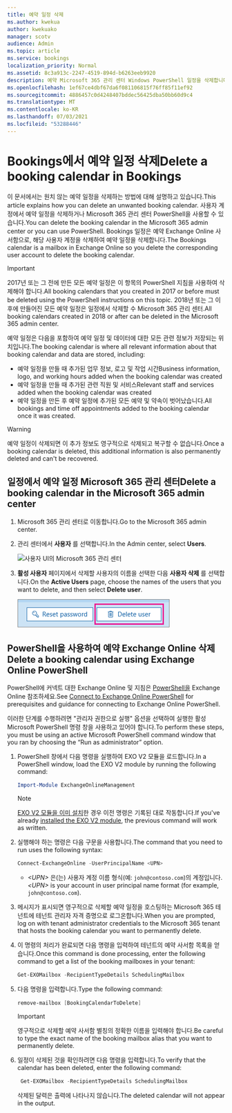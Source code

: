 ```yaml
---
title: 예약 일정 삭제
ms.author: kwekua
author: kwekuako
manager: scotv
audience: Admin
ms.topic: article
ms.service: bookings
localization_priority: Normal
ms.assetid: 8c3a913c-2247-4519-894d-b6263eeb9920
description: 예약 Microsoft 365 관리 센터 Windows PowerShell 일정을 삭제합니다.
ms.openlocfilehash: 1ef67ce4dbf67da6f081106815f76ff85f11ef92
ms.sourcegitcommit: 4886457c0d4248407bddec56425dba50bb60d9c4
ms.translationtype: MT
ms.contentlocale: ko-KR
ms.lasthandoff: 07/03/2021
ms.locfileid: "53288446"
---
```

# <a name="delete-a-booking-calendar-in-bookings"></a><span data-ttu-id="0b54c-103">Bookings에서 예약 일정 삭제</span><span class="sxs-lookup"><span data-stu-id="0b54c-103">Delete a booking calendar in Bookings</span></span>

<span data-ttu-id="0b54c-104">이 문서에서는 원치 않는 예약 일정을 삭제하는 방법에 대해 설명하고 있습니다.</span><span class="sxs-lookup"><span data-stu-id="0b54c-104">This article explains how you can delete an unwanted booking calendar.</span></span> <span data-ttu-id="0b54c-105">사용자 계정에서 예약 일정을 삭제하거나 Microsoft 365 관리 센터 PowerShell을 사용할 수 있습니다.</span><span class="sxs-lookup"><span data-stu-id="0b54c-105">You can delete the booking calendar in the Microsoft 365 admin center or you can use PowerShell.</span></span> <span data-ttu-id="0b54c-106">Bookings 일정은 예약 Exchange Online 사서함으로, 해당 사용자 계정을 삭제하여 예약 일정을 삭제합니다.</span><span class="sxs-lookup"><span data-stu-id="0b54c-106">The Bookings calendar is a mailbox in Exchange Online so you delete the corresponding user account to delete the booking calendar.</span></span>

> [!IMPORTANT]
> <span data-ttu-id="0b54c-107">2017년 또는 그 전에 만든 모든 예약 일정은 이 항목의 PowerShell 지침을 사용하여 삭제해야 합니다.</span><span class="sxs-lookup"><span data-stu-id="0b54c-107">All booking calendars that you created in 2017 or before must be deleted using the PowerShell instructions on this topic.</span></span> <span data-ttu-id="0b54c-108">2018년 또는 그 이후에 만들어진 모든 예약 일정은 일정에서 삭제할 수 Microsoft 365 관리 센터.</span><span class="sxs-lookup"><span data-stu-id="0b54c-108">All booking calendars created in 2018 or after can be deleted in the Microsoft 365 admin center.</span></span>

<span data-ttu-id="0b54c-109">예약 일정은 다음을 포함하여 예약 일정 및 데이터에 대한 모든 관련 정보가 저장되는 위치입니다.</span><span class="sxs-lookup"><span data-stu-id="0b54c-109">The booking calendar is where all relevant information about that booking calendar and data are stored, including:</span></span>

- <span data-ttu-id="0b54c-110">예약 일정을 만들 때 추가된 업무 정보, 로고 및 작업 시간</span><span class="sxs-lookup"><span data-stu-id="0b54c-110">Business information, logo, and working hours added when the booking calendar was created</span></span>
- <span data-ttu-id="0b54c-111">예약 일정을 만들 때 추가된 관련 직원 및 서비스</span><span class="sxs-lookup"><span data-stu-id="0b54c-111">Relevant staff and services added when the booking calendar was created</span></span>
- <span data-ttu-id="0b54c-112">예약 일정을 만든 후 예약 일정에 추가된 모든 예약 및 약속이 벗어났습니다.</span><span class="sxs-lookup"><span data-stu-id="0b54c-112">All bookings and time off appointments added to the booking calendar once it was created.</span></span>

> [!WARNING]
> <span data-ttu-id="0b54c-113">예약 일정이 삭제되면 이 추가 정보도 영구적으로 삭제되고 복구할 수 없습니다.</span><span class="sxs-lookup"><span data-stu-id="0b54c-113">Once a booking calendar is deleted, this additional information is also permanently deleted and can't be recovered.</span></span>

## <a name="delete-a-booking-calendar-in-the-microsoft-365-admin-center"></a><span data-ttu-id="0b54c-114">일정에서 예약 일정 Microsoft 365 관리 센터</span><span class="sxs-lookup"><span data-stu-id="0b54c-114">Delete a booking calendar in the Microsoft 365 admin center</span></span>

1. <span data-ttu-id="0b54c-115">Microsoft 365 관리 센터로 이동합니다.</span><span class="sxs-lookup"><span data-stu-id="0b54c-115">Go to the Microsoft 365 admin center.</span></span>

1. <span data-ttu-id="0b54c-116">관리 센터에서 **사용자** 를 선택합니다.</span><span class="sxs-lookup"><span data-stu-id="0b54c-116">In the Admin center, select **Users**.</span></span>

   ![사용자 UI의 Microsoft 365 관리 센터](../media/bookings-admin-center-users.png)

1. <span data-ttu-id="0b54c-118">**활성 사용자** 페이지에서 삭제할 사용자의 이름을 선택한 다음 **사용자 삭제** 를 선택합니다.</span><span class="sxs-lookup"><span data-stu-id="0b54c-118">On the **Active Users** page, choose the names of the users that you want to delete, and then select **Delete user**.</span></span>

   ![사용자 UI 삭제의 Microsoft 365 관리 센터](../media/bookings-delete-user.png)

## <a name="delete-a-booking-calendar-using-exchange-online-powershell"></a><span data-ttu-id="0b54c-120">PowerShell을 사용하여 예약 Exchange Online 삭제</span><span class="sxs-lookup"><span data-stu-id="0b54c-120">Delete a booking calendar using Exchange Online PowerShell</span></span>

<span data-ttu-id="0b54c-121">PowerShell에 커넥트 대한 Exchange Online 및 지침은 [PowerShell을](/powershell/exchange/exchange-online-powershell-v2) Exchange Online 참조하세요.</span><span class="sxs-lookup"><span data-stu-id="0b54c-121">See [Connect to Exchange Online PowerShell](/powershell/exchange/exchange-online-powershell-v2) for prerequisites and guidance for connecting to Exchange Online PowerShell.</span></span>

<span data-ttu-id="0b54c-122">이러한 단계를 수행하려면 "관리자 권한으로 실행" 옵션을 선택하여 실행한 활성 Microsoft PowerShell 명령 창을 사용하고 있어야 합니다.</span><span class="sxs-lookup"><span data-stu-id="0b54c-122">To perform these steps, you must be using an active Microsoft PowerShell command window that you ran by choosing the “Run as administrator” option.</span></span>

1. <span data-ttu-id="0b54c-123">PowerShell 창에서 다음 명령을 실행하여 EXO V2 모듈을 로드합니다.</span><span class="sxs-lookup"><span data-stu-id="0b54c-123">In a PowerShell window, load the EXO V2 module by running the following command:</span></span>

   ```powershell
   Import-Module ExchangeOnlineManagement
   ```

   > [!NOTE]
   > <span data-ttu-id="0b54c-124">[EXO V2 모듈을 이미 설치](/powershell/exchange/exchange-online-powershell-v2#install-and-maintain-the-exo-v2-module)한 경우 이전 명령은 기록된 대로 작동합니다.</span><span class="sxs-lookup"><span data-stu-id="0b54c-124">If you've already [installed the EXO V2 module](/powershell/exchange/exchange-online-powershell-v2#install-and-maintain-the-exo-v2-module), the previous command will work as written.</span></span>
   
2. <span data-ttu-id="0b54c-125">실행해야 하는 명령은 다음 구문을 사용합니다.</span><span class="sxs-lookup"><span data-stu-id="0b54c-125">The command that you need to run uses the following syntax:</span></span>

   ```powershell
   Connect-ExchangeOnline -UserPrincipalName <UPN> 
   ```

   - <span data-ttu-id="0b54c-126">_\<UPN\>_ 은(는) 사용자 계정 이름 형식(예: `john@contoso.com`)의 계정입니다.</span><span class="sxs-lookup"><span data-stu-id="0b54c-126">_\<UPN\>_ is your account in user principal name format (for example, `john@contoso.com`).</span></span>

3. <span data-ttu-id="0b54c-127">메시지가 표시되면 영구적으로 삭제할 예약 일정을 호스팅하는 Microsoft 365 테넌트에 테넌트 관리자 자격 증명으로 로그온합니다.</span><span class="sxs-lookup"><span data-stu-id="0b54c-127">When you are prompted, log on with tenant administrator credentials to the Microsoft 365 tenant that hosts the booking calendar you want to permanently delete.</span></span>

4. <span data-ttu-id="0b54c-128">이 명령의 처리가 완료되면 다음 명령을 입력하여 테넌트의 예약 사서함 목록을 얻습니다.</span><span class="sxs-lookup"><span data-stu-id="0b54c-128">Once this command is done processing, enter the following command to get a list of the booking mailboxes in your tenant:</span></span>

   ```powershell
   Get-EXOMailbox -RecipientTypeDetails SchedulingMailbox
   ```

5. <span data-ttu-id="0b54c-129">다음 명령을 입력합니다.</span><span class="sxs-lookup"><span data-stu-id="0b54c-129">Type the following command:</span></span>

   ```powershell
   remove-mailbox [BookingCalendarToDelete]
   ```

   > [!IMPORTANT]
   > <span data-ttu-id="0b54c-130">영구적으로 삭제할 예약 사서함 별칭의 정확한 이름을 입력해야 합니다.</span><span class="sxs-lookup"><span data-stu-id="0b54c-130">Be careful to type the exact name of the booking mailbox alias that you want to permanently delete.</span></span>

6. <span data-ttu-id="0b54c-131">일정이 삭제된 것을 확인하려면 다음 명령을 입력합니다.</span><span class="sxs-lookup"><span data-stu-id="0b54c-131">To verify that the calendar has been deleted, enter the following command:</span></span>

   ```powershell
    Get-EXOMailbox -RecipientTypeDetails SchedulingMailbox
   ```

   <span data-ttu-id="0b54c-132">삭제된 달력은 출력에 나타나지 않습니다.</span><span class="sxs-lookup"><span data-stu-id="0b54c-132">The deleted calendar will not appear in the output.</span></span>
